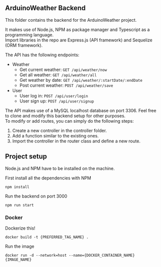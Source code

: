 ## ArduinoWeather Backend
This folder contains the backend for the ArduinoWeather project.  
  
It makes use of Node.js, NPM as package manager and Typescript as a programming language.  
Import libraries in the repo are Express.js (API framework) and Sequelize (ORM framework).  
  
The API has the following endpoints:
* Weather
  * Get current weather: ```GET /api/weather/now```
  * Get all weather: ```GET /api/weather/all```
  * Get weather by date: ```GET /api/weather/:startDate/:endDate```
  * Post current weather: ```POST /api/weather/save``` 
* User
  * User log in: ```POST /api/user/login```
  * User sign up: ```POST /api/user/signup```
  
The API makes use of a MySQL localhost database on port 3306. Feel free to clone and modify this backend setup for other purposes.  
To modify or add routes, you can simply do the following steps:
1. Create a new controller in the controller folder.
2. Add a function similar to the existing ones.
3. Import the controller in the router class and define a new route.

## Project setup
Node.js and NPM have to be installed on the machine.  
  
First install all the dependencies with NPM
```
npm install
```

Run the backend on port 3000
```
npm run start
```

### Docker
Dockerize this!
```
docker build -t {PREFERRED_TAG_NAME} .
```

Run the image
```
docker run -d --network=host --name={DOCKER_CONTAINER_NAME} {IMAGE_NAME}
```
